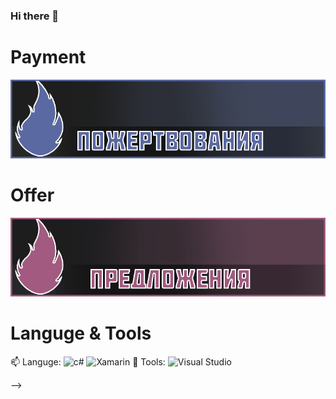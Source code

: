 ### Hi there 👋


# Payment
[![Payment](https://github.com/DmitrijevK/DmitrijevK/blob/main/5a69a2.png)](https://www.paypal.com/pools/c/8tkyjM2IPp?_ga=2.132256462.1115608334.1602353428-846535792.1602353428)
# Offer
[![Predlozenija](https://github.com/DmitrijevK/DmitrijevK/blob/main/a25a80.png)](https://vk.com/kirikdm)
 
 # Languge & Tools
 📫 Languge:
![c#](https://img.shields.io/badge/-Flutter-<COLOR>)
![Xamarin](https://img.shields.io/badge/-Flutter-<COLOR>)
 🌱 Tools:
 ![Visual Studio](https://img.shields.io/badge/-Flutter-<COLOR>)
	
-->
